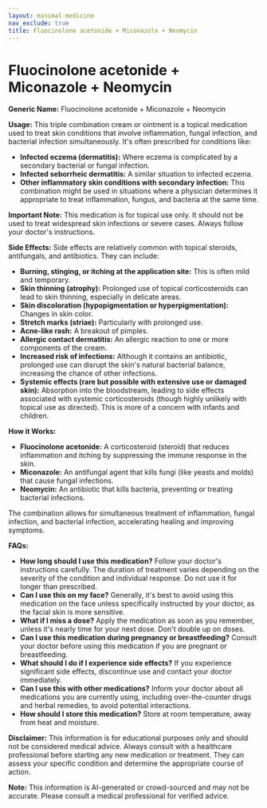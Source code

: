 ```yaml
---
layout: minimal-medicine
nav_exclude: true
title: Fluocinolone acetonide + Miconazole + Neomycin
---
```


# Fluocinolone acetonide + Miconazole + Neomycin

**Generic Name:** Fluocinolone acetonide + Miconazole + Neomycin

**Usage:** This triple combination cream or ointment is a topical medication used to treat skin conditions that involve inflammation, fungal infection, and bacterial infection simultaneously.  It's often prescribed for conditions like:

* **Infected eczema (dermatitis):**  Where eczema is complicated by a secondary bacterial or fungal infection.
* **Infected seborrheic dermatitis:** A similar situation to infected eczema.
* **Other inflammatory skin conditions with secondary infection:**  This combination might be used in situations where a physician determines it appropriate to treat inflammation, fungus, and bacteria at the same time.

**Important Note:**  This medication is for topical use only. It should not be used to treat widespread skin infections or severe cases.  Always follow your doctor's instructions.


**Side Effects:**  Side effects are relatively common with topical steroids, antifungals, and antibiotics. They can include:

* **Burning, stinging, or itching at the application site:** This is often mild and temporary.
* **Skin thinning (atrophy):**  Prolonged use of topical corticosteroids can lead to skin thinning, especially in delicate areas.
* **Skin discoloration (hypopigmentation or hyperpigmentation):** Changes in skin color.
* **Stretch marks (striae):**  Particularly with prolonged use.
* **Acne-like rash:**  A breakout of pimples.
* **Allergic contact dermatitis:** An allergic reaction to one or more components of the cream.
* **Increased risk of infections:** Although it contains an antibiotic, prolonged use can disrupt the skin's natural bacterial balance, increasing the chance of other infections.
* **Systemic effects (rare but possible with extensive use or damaged skin):** Absorption into the bloodstream, leading to side effects associated with systemic corticosteroids (though highly unlikely with topical use as directed).  This is more of a concern with infants and children.


**How it Works:**

* **Fluocinolone acetonide:** A corticosteroid (steroid) that reduces inflammation and itching by suppressing the immune response in the skin.
* **Miconazole:** An antifungal agent that kills fungi (like yeasts and molds) that cause fungal infections.
* **Neomycin:** An antibiotic that kills bacteria, preventing or treating bacterial infections.

The combination allows for simultaneous treatment of inflammation, fungal infection, and bacterial infection, accelerating healing and improving symptoms.


**FAQs:**

* **How long should I use this medication?**  Follow your doctor's instructions carefully.  The duration of treatment varies depending on the severity of the condition and individual response.  Do not use it for longer than prescribed.
* **Can I use this on my face?**  Generally, it's best to avoid using this medication on the face unless specifically instructed by your doctor, as the facial skin is more sensitive.
* **What if I miss a dose?** Apply the medication as soon as you remember, unless it's nearly time for your next dose. Don't double up on doses.
* **Can I use this medication during pregnancy or breastfeeding?**  Consult your doctor before using this medication if you are pregnant or breastfeeding.
* **What should I do if I experience side effects?**  If you experience significant side effects, discontinue use and contact your doctor immediately.
* **Can I use this with other medications?** Inform your doctor about all medications you are currently using, including over-the-counter drugs and herbal remedies, to avoid potential interactions.
* **How should I store this medication?** Store at room temperature, away from heat and moisture.


**Disclaimer:** This information is for educational purposes only and should not be considered medical advice. Always consult with a healthcare professional before starting any new medication or treatment.  They can assess your specific condition and determine the appropriate course of action.


**Note:** This information is AI-generated or crowd-sourced and may not be accurate. Please consult a medical professional for verified advice.